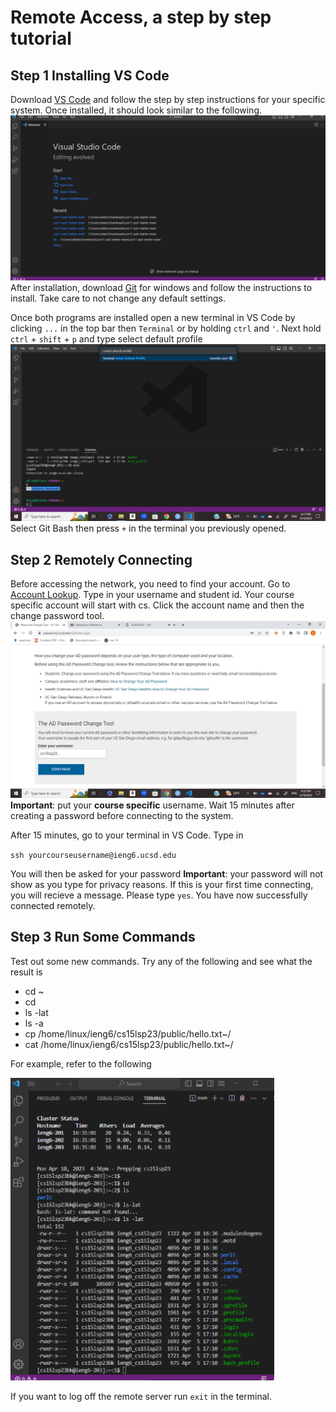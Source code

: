 # Remote Access, a step by step tutorial

## Step 1 Installing VS Code

Download [VS Code](https://code.visualstudio.com/) and follow the step by step instructions for your specific system. Once installed, it should look similar to the following. ![Image](openvs.png)
After installation, download [Git](https://gitforwindows.org/) for windows and follow the instructions to install. Take care to not change any default settings.

Once both programs are installed open a new terminal in VS Code by clicking `...` in the top bar then `Terminal` or by holding `ctrl` and `'`. Next hold `ctrl` + `shift` + `p` and type select default profile ![Image](default.png)
Select Git Bash then press `+` in the terminal you previously opened.

## Step 2 Remotely Connecting

Before accessing the network, you need to find your account. Go to [Account Lookup](https://sdacs.ucsd.edu/~icc/index.php). Type in your username and student id. Your course specific account will start with cs. Click the account name and then the change password tool. ![Image](password.png) **Important**: put your **course specific** username. Wait 15 minutes after creating a password before connecting to the system.

After 15 minutes, go to your terminal in VS Code. Type in 

`ssh yourcourseusername@ieng6.ucsd.edu`

You will then be asked for your password **Important**: your password will not show as you type for privacy reasons. If this is your first time connecting, you will recieve a message. Please type `yes`. You have now successfully connected remotely.

## Step 3 Run Some Commands

Test out some new commands. Try any of the following and see what the result is
* cd ~ 
* cd
* ls -lat
* ls -a
* cp /home/linux/ieng6/cs15lsp23/public/hello.txt~/
* cat /home/linux/ieng6/cs15lsp23/public/hello.txt~/

For example, refer to the following 

![Image](commands.png)

If you want to log off the remote server run `exit` in the terminal.
